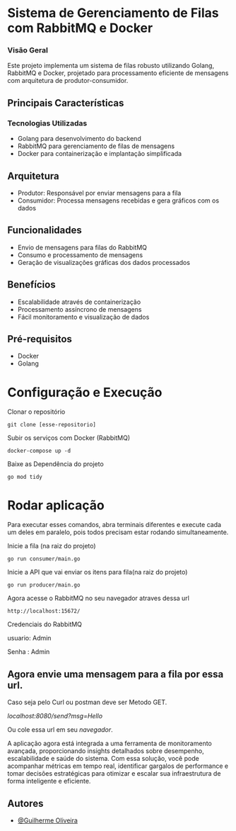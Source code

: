
# Sistema de Gerenciamento de Filas com RabbitMQ e Docker


### Visão Geral
Este projeto implementa um sistema de filas robusto utilizando Golang, RabbitMQ e Docker, projetado para processamento eficiente de mensagens com arquitetura de produtor-consumidor.




## Principais Características

### Tecnologias Utilizadas

- Golang para desenvolvimento do backend
- RabbitMQ para gerenciamento de filas de mensagens
- Docker para containerização e implantação simplificada


####

## Arquitetura

- Produtor: Responsável por enviar mensagens para a fila
- Consumidor: Processa mensagens recebidas e gera gráficos com os dados



####

## Funcionalidades

- Envio de mensagens para filas do RabbitMQ
- Consumo e processamento de mensagens
- Geração de visualizações gráficas dos dados processados

## Benefícios
- Escalabilidade através de containerização
- Processamento assíncrono de mensagens
- Fácil monitoramento e visualização de dados

## Pré-requisitos
 - Docker
 - Golang


# Configuração e Execução

Clonar o repositório
```shell
git clone [esse-repositorio]
```

Subir os serviços com Docker (RabbitMQ)
```shell
docker-compose up -d
```

Baixe as Dependência do projeto
```shell
go mod tidy
```

# Rodar aplicação
Para executar esses comandos, abra terminais diferentes e execute cada um deles em paralelo, pois todos precisam estar rodando simultaneamente. 

Inicie a fila (na raiz do projeto)

```shell
go run consumer/main.go
```

Inicie a API que vai enviar os itens para fila(na raiz do projeto)

```shell
go run producer/main.go
```

Agora acesse o RabbitMQ no seu navegador atraves dessa url

```shell
http://localhost:15672/
```
Credenciais do RabbitMQ

usuario: Admin 

Senha : Admin


## Agora envie uma mensagem para a fila por essa url.

Caso seja pelo Curl ou postman deve ser Metodo GET.

*localhost:8080/send?msg=Hello*

Ou cole essa url em seu *navegador*.

A aplicação agora está integrada a uma ferramenta de monitoramento avançada, proporcionando insights detalhados sobre desempenho, escalabilidade e saúde do sistema. Com essa solução, você pode acompanhar métricas em tempo real, identificar gargalos de performance e tomar decisões estratégicas para otimizar e escalar sua infraestrutura de forma inteligente e eficiente.








## Autores

- [@Guilherme Oliveira](https://www.linkedin.com/in/guilherme-oliveira-121b16239/)

